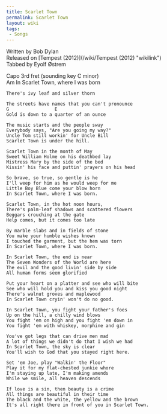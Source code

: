```yaml
---
title: Scarlet Town
permalink: Scarlet Town
layout: wiki
tags:
 - Songs
---
```


<span class="writtenby">Written by <span class="writer">Bob Dylan
</span></span>  
<span class="versioninfo">Released on [Tempest
(2012)](/wiki/Tempest (2012) "wikilink")</span>  
<span class="tabbedby">Tabbed by <span class="tabber"> Eyolf Østrem
</span></span>

<div class="preamble">
<div class="capo">
Capo <span class="capopos">3rd</span> fret <span class="key">(sounding
key</span> <span class="sounding">C minor</span>)

</div>
</div>
<div class="song">
    Am
    In Scarlet Town, where I was born

    There's ivy leaf and silver thorn

    The streets have names that you can't pronounce
    G                 E
    Gold is down to a quarter of an ounce

    The music starts and the people sway
    Everybody says, "Are you going my way?"
    Uncle Tom still workin' for Uncle Bill
    Scarlet Town is under the hill.

    Scarlet Town in the month of May
    Sweet William Holme on his deathbed lay
    Mistress Mary by the side of the bed
    Kissin' his face and puttin' prayers on his head

    So brave, so true, so gentle is he
    I'll weep for him as he would weep for me
    Little Boy Blue come your blow horn
    In Scarlet Town, where I was born.

    Scarlet Town, in the hot noon hours,
    There's palm-leaf shadows and scattered flowers
    Beggars crouching at the gate
    Help comes, but it comes too late

    By marble slabs and in fields of stone
    You make your humble wishes known
    I touched the garment, but the hem was torn
    In Scarlet Town, where I was born.

    In Scarlet Town, the end is near
    The Seven Wonders of the World are here
    The evil and the good livin' side by side
    All human forms seem glorified

    Put your heart on a platter and see who will bite
    See who will hold you and kiss you good night
    There's walnut groves and maplewood
    In Scarlet Town cryin' won't do no good.

    In Scarlet Town, you fight your father's foes
    Up on the hill, a chilly wind blows
    You fight 'em on high and you fight 'em down in
    You fight 'em with whiskey, morphine and gin

    You've got legs that can drive men mad
    A lot of things we didn't do that I wish we had
    In Scarlet Town, the sky is clear
    You'll wish to God that you stayed right here.

    Set 'em Joe, play "Walkin' the Floor"
    Play it for my flat-chested junkie whore
    I'm staying up late, I'm making amends
    While we smile, all heaven descends

    If love is a sin, then beauty is a crime
    All things are beautiful in their time
    The black and the white, the yellow and the brown
    It's all right there in front of you in Scarlet Town.

</div>

